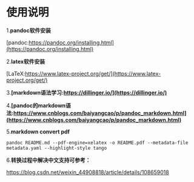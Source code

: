 
# 使用说明

1.**pandoc软件安装**

[pandoc:https://pandoc.org/installing.html](https://pandoc.org/installing.html)

2.**latex软件安装**

[LaTeX:https://www.latex-project.org/get/](https://www.latex-project.org/get/)

3.**[markdown语法学习:https://dillinger.io/](https://dillinger.io/)**

4.**[pandoc的markdown语法:https://www.cnblogs.com/baiyangcao/p/pandoc_markdown.html](https://www.cnblogs.com/baiyangcao/p/pandoc_markdown.html)**

5.**markdown convert pdf**

```{.cs}
pandoc README.md --pdf-engine=xelatex -o README.pdf --metadata-file metadata.yaml --highlight-style tango
```

6.**转换过程中解决中文支持可参考：**

<https://blog.csdn.net/weixin_44908818/article/details/108659018>
